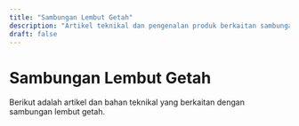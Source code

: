 ```yaml
---
title: "Sambungan Lembut Getah"
description: "Artikel teknikal dan pengenalan produk berkaitan sambungan lembut getah"
draft: false
---
```


# Sambungan Lembut Getah

Berikut adalah artikel dan bahan teknikal yang berkaitan dengan sambungan lembut getah.